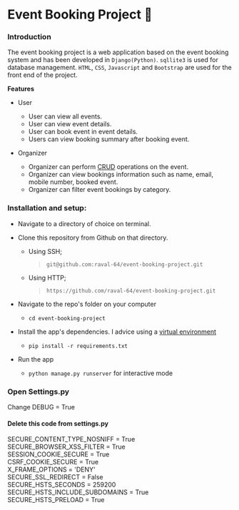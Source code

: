 # Event Booking Project   :ticket:

### Introduction
The event booking project is a web application based on the event booking system and has been developed in `Django(Python)`. `sqllite3` is used for database management. `HTML`, `CSS`, `Javascript` and `Bootstrap` are used for the front end of the project. 

**Features** 
* User
    - User can view all events.
    - User can view event details.
    - User can book event in event details.
    - Users can view booking summary after booking event.

* Organizer
    - Organizer can perform [CRUD](https://en.wikipedia.org/wiki/Create,_read,_update_and_delete) operations on the event.
    - Organizer can view bookings information such as name, email, mobile number, booked event.
    - Organizer can filter event bookings by category.

### Installation and setup:  

* Navigate to a directory of choice on terminal.  

* Clone this repository from Github on that directory.  

	* Using SSH;
 		> ` git@github.com:raval-64/event-booking-project.git `  

	* Using HTTP;
		>  ` https://github.com/raval-64/event-booking-project.git `  


* Navigate to the repo's folder on your computer  
	* ``` cd event-booking-project ```  

* Install the app's dependencies. I advice using a [virtual environment](http://docs.python-guide.org/en/latest/dev/virtualenvs/)  
	* ``` pip install -r requirements.txt ```  
* Run the app  
	* ` python manage.py runserver ` for interactive mode  


### Open Settings.py
Change DEBUG = True<br>
#### Delete this code from settings.py
SECURE_CONTENT_TYPE_NOSNIFF = True<br>
SECURE_BROWSER_XSS_FILTER = True<br>
SESSION_COOKIE_SECURE = True<br>
CSRF_COOKIE_SECURE = True<br>
X_FRAME_OPTIONS = 'DENY'<br>
SECURE_SSL_REDIRECT = False<br>
SECURE_HSTS_SECONDS = 259200<br>
SECURE_HSTS_INCLUDE_SUBDOMAINS = True<br> 
SECURE_HSTS_PRELOAD = True<br>
